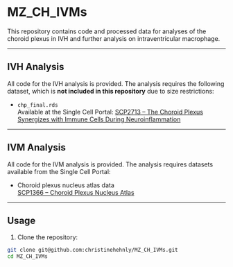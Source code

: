 # MZ_CH_IVMs

This repository contains code and processed data for analyses of the choroid plexus in IVH and further analysis on intraventricular macrophage. 

---

## IVH Analysis

All code for the IVH analysis is provided. The analysis requires the following dataset, which is **not included in this repository** due to size restrictions:  

- `chp_final.rds`  
  Available at the Single Cell Portal: [SCP2713 – The Choroid Plexus Synergizes with Immune Cells During Neuroinflammation](https://singlecell.broadinstitute.org/single_cell/study/SCP2713/the-choroid-plexus-synergizes-with-immune-cells-during-neuroinflammation-single-cell-transcriptomics-of-the-choroid-plexus)

---

## IVM Analysis

All code for the IVM analysis is provided. The analysis requires datasets available from the Single Cell Portal:  

- Choroid plexus nucleus atlas data  
  [SCP1366 – Choroid Plexus Nucleus Atlas](https://singlecell.broadinstitute.org/single_cell/study/SCP1366/choroid-plexus-nucleus-atlas)

---

## Usage

1. Clone the repository:
```bash
git clone git@github.com:christinehehnly/MZ_CH_IVMs.git
cd MZ_CH_IVMs
